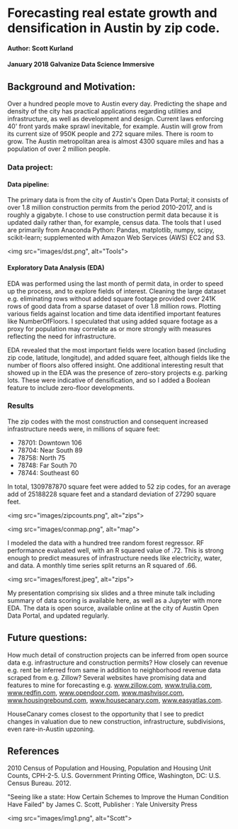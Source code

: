 # Forecasting real estate growth and densification in Austin by zip code.


#### Author: Scott Kurland
#### January 2018 Galvanize Data Science Immersive


## Background and Motivation:

Over a hundred people move to Austin every day. Predicting the shape and density of the city has practical applications regarding utilities and infrastructure, as well as development and design. Current laws enforcing 40' front yards make sprawl inevitable, for example. Austin will grow from its current size of 950K people and 272 square miles. There is room to grow. The Austin metropolitan area is almost 4300 square miles and has a population of over 2 million people.


### Data project:

#### Data pipeline: 
The primary data is from the city of Austin's Open Data Portal; it consists of over 1.8 million construction permits from the period 2010-2017, and is roughly a gigabyte. I chose to use construction permit data because it is updated daily rather than, for example, census data. The tools that I used are primarily from Anaconda Python: Pandas, matplotlib, numpy, scipy, scikit-learn; supplemented with Amazon Web Services (AWS) EC2 and S3.

<img src="images/dst.png", alt="Tools">


#### Exploratory Data Analysis (EDA)

EDA was performed using the last month of permit data, in order to speed up the process, and to explore fields of interest. Cleaning the large dataset e.g. eliminating rows without added square footage provided over 241K rows of good data from a sparse dataset of over 1.8 million rows. Plotting various fields against location and time data identified important features like NumberOfFloors. I speculated that using added square footage as a proxy for population may correlate as or more strongly with measures reflecting the need for infrastructure.

EDA revealed that the most important fields were location based (including zip code, latitude, longitude),  and added square feet,  although fields like the number of floors also offered insight. One additional interesting result that showed up in the EDA was the presence of zero-story projects e.g. parking lots.  These were indicative of densification, and so I added a Boolean  feature to include zero-floor developments.


### Results

The zip codes with the most construction and consequent increased infrastructure needs were, in millions of square feet:

- 78701: Downtown       106
- 78704: Near South     89
- 78758: North          75
- 78748: Far South      70
- 78744: Southeast      60


In total, 1309787870 square feet were added to 52 zip codes, for an average add of 25188228 square feet and a standard deviation of 27290 square feet.

<img src="images/zipcounts.png", alt="zips">


<img src="images/conmap.png", alt="map">

I modeled the data with a hundred tree random forest regressor. RF performance evaluated well, with an R squared value of .72. This is strong enough to predict measures of infrastructure needs like electricity, water, and data. A monthly time series split returns an R squared of .66.

<img src="images/forest.jpeg", alt="zips">

My presentation comprising six slides and a three minute talk including summary of data scoring is available here, as well as a Jupyter with more EDA. The data is open source, available online at the city of Austin Open Data Portal, and updated regularly.


## Future questions:

How much detail of construction projects can be inferred from open source data e.g. infrastructure and construction permits? How closely can revenue e.g. rent be inferred from same in addition to neighborhood revenue data scraped from e.g. Zillow? Several websites have promising data and features to mine for forecasting e.g. www.zillow.com, www.trulia.com, www.redfin.com, www.opendoor.com, www.mashvisor.com, www.housingrebound.com, www.housecanary.com, www.easyatlas.com.


HouseCanary comes closest to the opportunity that I see to predict changes in valuation due to new construction, infrastructure, subdivisions, even rare-in-Austin upzoning.

## References

2010 Census of Population and Housing, Population and Housing Unit Counts, CPH-2-5. U.S. Government Printing Office, Washington, DC: U.S. Census Bureau. 2012.

"Seeing like a state: How Certain Schemes to Improve the Human Condition Have Failed" by James C. Scott, Publisher : Yale University Press

<img src="images/img1.png", alt="Scott">
